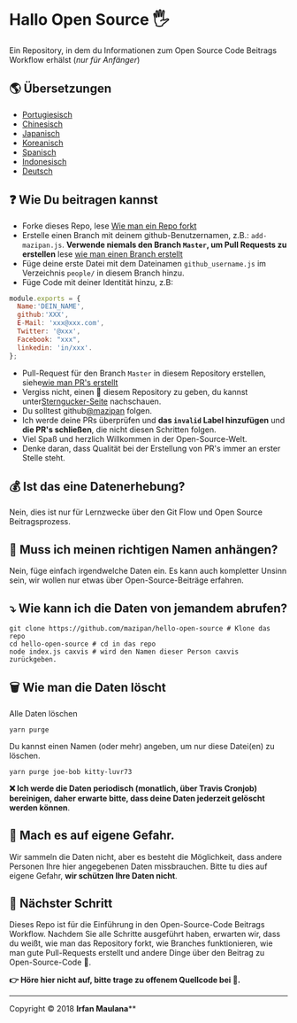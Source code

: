 # Hallo Open Source 🖐️

Ein Repository, in dem du Informationen zum Open Source Code Beitrags Workflow erhälst (_nur für Anfänger_)

## 🌎 Übersetzungen

- [Portugiesisch](https://github.com/mazipan/hello-open-source/blob/master/README-PT-BR.md)
- [Chinesisch](https://github.com/mazipan/hello-open-source/blob/master/README-CHI.md)
- [Japanisch](https://github.com/mazipan/hello-open-source/blob/master/README-JP.md)
- [Koreanisch](https://github.com/mazipan/hello-open-source/blob/master/README-KR.md)
- [Spanisch](https://github.com/mazipan/hello-open-source/blob/master/README-ES.md)
- [Indonesisch](https://github.com/mazipan/hello-open-source/blob/master/README-ID.md)
- [Deutsch](https://github.com/mazipan/hello-open-source/blob/master/README-DE.md)

## ❓ Wie Du beitragen kannst

- Forke dieses Repo, lese [Wie man ein Repo forkt](https://help.github.com/articles/fork-a-repo/)
- Erstelle einen Branch mit deinem github-Benutzernamen, z.B.: `add-mazipan.js`. **Verwende niemals den Branch `Master`, um Pull Requests zu erstellen**
  lese [wie man einen Branch erstellt](https://help.github.com/articles/creating-and-deleting-branches-within-your-repository/)
- Füge deine erste Datei mit dem Dateinamen `github_username.js` im Verzeichnis `people/` in diesem Branch hinzu.
- Füge Code mit deiner Identität hinzu, z.B:

````js
module.exports = {
  Name:'DEIN_NAME',
  github:'XXX',
  E-Mail: 'xxx@xxx.com',
  Twitter: '@xxx',
  Facebook: "xxx",
  linkedin: 'in/xxx'.
};
````

- Pull-Request für den Branch `Master` in diesem Repository erstellen, siehe[wie man PR's erstellt](https://help.github.com/articles/creating-a-pull-request/)
- Vergiss nicht, einen 🌟 diesem Repository zu geben, du kannst unter[Sterngucker-Seite](https://github.com/mazipan/hello-open-source/stargazers) nachschauen.
- Du solltest github[@mazipan](https://github.com/mazipan) folgen.
- Ich werde deine PRs überprüfen und **das `invalid` Label hinzufügen** und **die PR's schließen**, die nicht diesen Schritten folgen.
- Viel Spaß und herzlich Willkommen in der Open-Source-Welt.
- Denke daran, dass Qualität bei der Erstellung von PR's immer an erster Stelle steht.

## 💰 Ist das eine Datenerhebung?

Nein, dies ist nur für Lernzwecke über den Git Flow und Open Source Beitragsprozess.

## 🥶 Muss ich meinen richtigen Namen anhängen?

Nein, füge einfach irgendwelche Daten ein. Es kann auch kompletter Unsinn sein, wir wollen nur etwas über Open-Source-Beiträge erfahren.

## ⤵️ Wie kann ich die Daten von jemandem abrufen?

```shell
git clone https://github.com/mazipan/hello-open-source # Klone das repo
cd hello-open-source # cd in das repo
node index.js caxvis # wird den Namen dieser Person caxvis zurückgeben.
```

## 🗑️ Wie man die Daten löscht

Alle Daten löschen

```shell
yarn purge
```

Du kannst einen Namen (oder mehr) angeben, um nur diese Datei(en) zu löschen.

```shell
yarn purge joe-bob kitty-luvr73
```

**❌ Ich werde die Daten periodisch (monatlich, über Travis Cronjob) bereinigen, daher erwarte bitte, dass deine Daten jederzeit gelöscht werden können**.

## 🙈 Mach es auf eigene Gefahr.

Wir sammeln die Daten nicht, aber es besteht die Möglichkeit, dass andere Personen Ihre hier angegebenen Daten missbrauchen. Bitte tu dies auf eigene Gefahr, **wir schützen Ihre Daten nicht**.

## 🚶 Nächster Schritt

Dieses Repo ist für die Einführung in den Open-Source-Code Beitrags Workflow.
Nachdem Sie alle Schritte ausgeführt haben, erwarten wir, dass du weißt, wie man das Repository forkt, wie Branches funktionieren, wie man gute Pull-Requests erstellt und andere Dinge über den Beitrag zu Open-Source-Code 🥳.

**👉 Höre hier nicht auf, bitte trage zu offenem Quellcode bei 🙏.**

---

Copyright © 2018 **Irfan Maulana****
